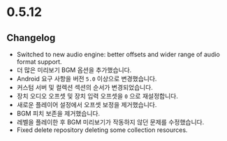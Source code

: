 # 0.5.12

## Changelog

- Switched to new audio engine: better offsets and wider range of audio format support.
- 더 많은 미리보기 BGM 옵션을 추가했습니다.
- Android 요구 사항을 버전 `5.0` 이상으로 변경했습니다.
- 커스텀 서버 및 컬렉션 섹션의 순서가 변경되었습니다.
- 장치 오디오 오프셋 및 장치 입력 오프셋을 `0` 으로 재설정합니다.
- 새로운 플레이어 설정에서 오프셋 보정을 제거했습니다.
- BGM 피치 보존을 제거했습니다.
- 레벨을 플레이한 후 BGM 미리보기가 작동하지 않던 문제를 수정했습니다.
- Fixed delete repository deleting some collection resources.
